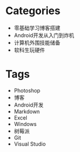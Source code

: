 # Categories

* 零基础学习博客搭建
* Android开发从入门到炸机
* 计算机外围技能储备
* 软科生玩硬件

# Tags

* Photoshop
* 博客
* Android开发
* Markdown
* Excel
* Windows
* 树莓派
* Git
* Visual Studio